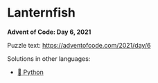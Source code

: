 # Lanternfish

**Advent of Code: Day 6, 2021**

Puzzle text: <https://adventofcode.com/2021/day/6>

Solutions in other languages:

- [🐍 Python](../../../../python/2021/06_lanternfish/README.md)
